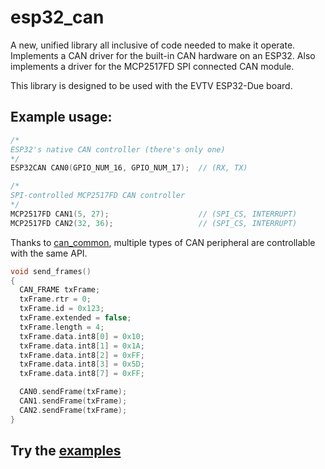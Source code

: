 esp32_can
==========

A new, unified library all inclusive of code needed to make it operate. Implements a CAN driver for the built-in CAN hardware on an ESP32. Also implements a driver for the MCP2517FD SPI connected CAN module. 

This library is designed to be used with the EVTV ESP32-Due board.

## Example usage:
```cpp
/*
ESP32's native CAN controller (there's only one)
*/
ESP32CAN CAN0(GPIO_NUM_16, GPIO_NUM_17);  // (RX, TX)

/*
SPI-controlled MCP2517FD CAN controller
*/
MCP2517FD CAN1(5, 27);                    // (SPI_CS, INTERRUPT)
MCP2517FD CAN2(32, 36);                   // (SPI_CS, INTERRUPT)
```
Thanks to [can_common](https://github.com/collin80/can_common), multiple types of CAN peripheral are controllable with the same API.
```cpp
void send_frames()
{
  CAN_FRAME txFrame;
  txFrame.rtr = 0;
  txFrame.id = 0x123;
  txFrame.extended = false;
  txFrame.length = 4;
  txFrame.data.int8[0] = 0x10;
  txFrame.data.int8[1] = 0x1A;
  txFrame.data.int8[2] = 0xFF;
  txFrame.data.int8[3] = 0x5D;
  txFrame.data.int8[7] = 0xFF;

  CAN0.sendFrame(txFrame);
  CAN1.sendFrame(txFrame);
  CAN2.sendFrame(txFrame);
}
```

## Try the [examples](examples)

